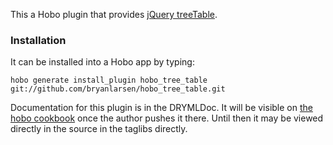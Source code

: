 This a Hobo plugin that provides [jQuery treeTable](http://ludo.cubicphuse.nl/jquery-plugins/treeTable/doc/).

### Installation

It can be installed into a Hobo app by typing:

    hobo generate install_plugin hobo_tree_table git://github.com/bryanlarsen/hobo_tree_table.git

Documentation for this plugin is in the DRYMLDoc.   It will be visible on [the hobo cookbook](http://cookbook.hobocentral.net) once the author pushes it there.  Until then it may be viewed directly in the source in the taglibs directly.
